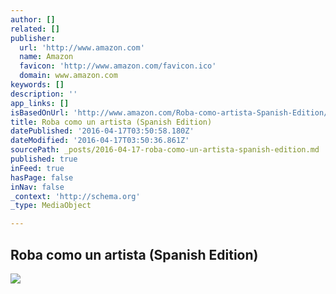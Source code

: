 ```yaml
---
author: []
related: []
publisher:
  url: 'http://www.amazon.com'
  name: Amazon
  favicon: 'http://www.amazon.com/favicon.ico'
  domain: www.amazon.com
keywords: []
description: ''
app_links: []
isBasedOnUrl: 'http://www.amazon.com/Roba-como-artista-Spanish-Edition/dp/6071120853'
title: Roba como un artista (Spanish Edition)
datePublished: '2016-04-17T03:50:58.180Z'
dateModified: '2016-04-17T03:50:36.861Z'
sourcePath: _posts/2016-04-17-roba-como-un-artista-spanish-edition.md
published: true
inFeed: true
hasPage: false
inNav: false
_context: 'http://schema.org'
_type: MediaObject

---
```

<article style=""><h1>Roba como un artista (Spanish Edition)</h1><img src="http://ecx.images-amazon.com/images/I/51EgMXlLqrL.jpg" /></article>